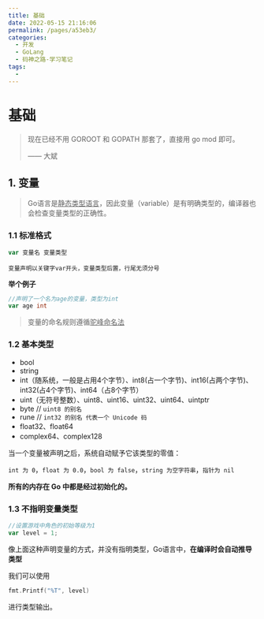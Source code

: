 ```yaml
---
title: 基础
date: 2022-05-15 21:16:06
permalink: /pages/a53eb3/
categories:
  - 开发
  - GoLang
  - 码神之路-学习笔记
tags:
  -
---
```


# 基础

>  现在已经不用 GOROOT 和 GOPATH 那套了，直接用 go mod 即可。
>
> —— 大斌

## 1. 变量

> Go语言是<u>静态类型语言</u>，因此变量（variable）是有明确类型的，编译器也会检查变量类型的正确性。

### 1.1 标准格式

~~~go
var 变量名 变量类型
~~~

`变量声明以关键字var开头，变量类型后置，行尾无须分号`

**举个例子**

~~~go
//声明了一个名为age的变量，类型为int
var age int
~~~

> 变量的命名规则遵循<u>驼峰命名法</u>

### 1.2 基本类型

- bool
- string
- int（随系统，一般是占用4个字节）、int8(占一个字节)、int16(占两个字节)、int32(占4个字节)、int64（占8个字节）
- uint（无符号整数）、uint8、uint16、uint32、uint64、uintptr
- byte // `uint8 的别名`
- rune // `int32 的别名 代表一个 Unicode 码`
- float32、float64
- complex64、complex128

当一个变量被声明之后，系统自动赋予它该类型的零值：

`int 为 0`，`float 为 0.0`，`bool 为 false`，`string 为空字符串`，`指针为 nil `

**所有的内存在 Go 中都是经过初始化的。**

### 1.3 不指明变量类型

~~~go
//设置游戏中角色的初始等级为1
var level = 1;
~~~

像上面这种声明变量的方式，并没有指明类型，Go语言中，**在编译时会自动推导类型**

我们可以使用

~~~go
fmt.Printf("%T", level)
~~~

进行类型输出。
